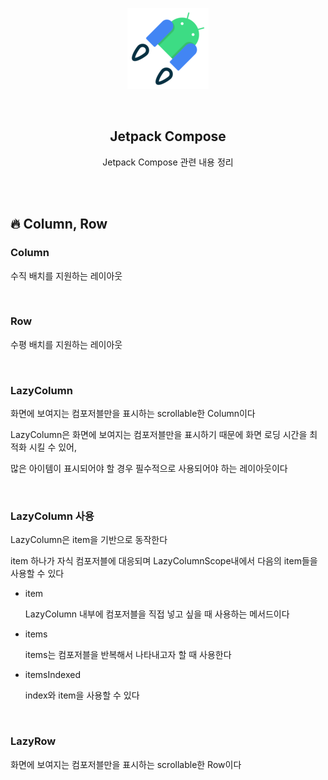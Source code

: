 <div align="center">
  <p>
    <img src="../../README.assets/jetpack-hero.png">
  </p>
  <br>
  <h2>Jetpack Compose</h2>
  <p>Jetpack Compose 관련 내용 정리</p>
  <br>
  <br>
</div>





## 🔥 Column, Row

### Column

수직 배치를 지원하는 레이아웃

<br>

### Row

수평 배치를 지원하는 레이아웃

<br>

### LazyColumn

화면에 보여지는 컴포저블만을 표시하는 scrollable한 Column이다

LazyColumn은 화면에 보여지는 컴포저블만을 표시하기 때문에 화면 로딩 시간을 최적화 시킬 수 있어,

많은 아이템이 표시되어야 할 경우 필수적으로 사용되어야 하는 레이아웃이다

<br>

### LazyColumn 사용

LazyColumn은 item을 기반으로 동작한다

item 하나가 자식 컴포저블에 대응되며 LazyColumnScope내에서 다음의 item들을 사용할 수 있다

- item

  LazyColumn 내부에 컴포저블을 직접 넣고 싶을 때 사용하는 메서드이다

- items

  items는 컴포저블을 반복해서 나타내고자 할 때 사용한다

- itemsIndexed

  index와 item을 사용할 수 있다

<br>

### LazyRow

화면에 보여지는 컴포저블만을 표시하는 scrollable한 Row이다





